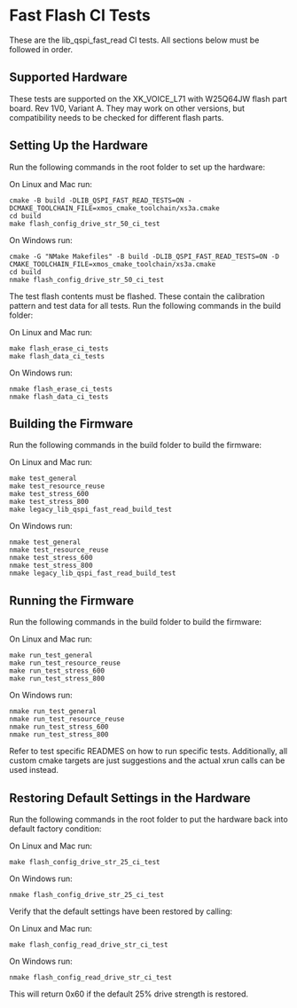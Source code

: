 # Fast Flash CI Tests

These are the lib_qspi_fast_read CI tests. All sections below must be followed in order.

## Supported Hardware

These tests are supported on the XK_VOICE_L71 with W25Q64JW flash part board. Rev 1V0, Variant A. They may work on other versions, but compatibility needs to be checked for different flash parts.

## Setting Up the Hardware

Run the following commands in the root folder to set up the hardware:

On Linux and Mac run:

    cmake -B build -DLIB_QSPI_FAST_READ_TESTS=ON -DCMAKE_TOOLCHAIN_FILE=xmos_cmake_toolchain/xs3a.cmake
    cd build
    make flash_config_drive_str_50_ci_test

On Windows run:

    cmake -G "NMake Makefiles" -B build -DLIB_QSPI_FAST_READ_TESTS=ON -D CMAKE_TOOLCHAIN_FILE=xmos_cmake_toolchain/xs3a.cmake
    cd build
    nmake flash_config_drive_str_50_ci_test

The test flash contents must be flashed.  These contain the calibration pattern and test data for all tests. Run the following commands in the build folder:

On Linux and Mac run:

    make flash_erase_ci_tests
    make flash_data_ci_tests

On Windows run:

    nmake flash_erase_ci_tests
    nmake flash_data_ci_tests

## Building the Firmware

Run the following commands in the build folder to build the firmware:

On Linux and Mac run:

    make test_general
    make test_resource_reuse
    make test_stress_600
    make test_stress_800
    make legacy_lib_qspi_fast_read_build_test

On Windows run:

    nmake test_general
    nmake test_resource_reuse
    nmake test_stress_600
    nmake test_stress_800
    nmake legacy_lib_qspi_fast_read_build_test

## Running the Firmware

Run the following commands in the build folder to build the firmware:

On Linux and Mac run:

    make run_test_general
    make run_test_resource_reuse
    make run_test_stress_600
    make run_test_stress_800

On Windows run:

    nmake run_test_general
    nmake run_test_resource_reuse
    nmake run_test_stress_600
    nmake run_test_stress_800

Refer to test specific READMES on how to run specific tests. Additionally, all custom cmake targets are just suggestions and the actual xrun calls can be used instead.

## Restoring Default Settings in the Hardware

Run the following commands in the root folder to put the hardware back into default factory condition:

On Linux and Mac run:

    make flash_config_drive_str_25_ci_test

On Windows run:

    nmake flash_config_drive_str_25_ci_test

Verify that the default settings have been restored by calling:

On Linux and Mac run:

    make flash_config_read_drive_str_ci_test

On Windows run:

    nmake flash_config_read_drive_str_ci_test

This will return 0x60 if the default 25% drive strength is restored.

